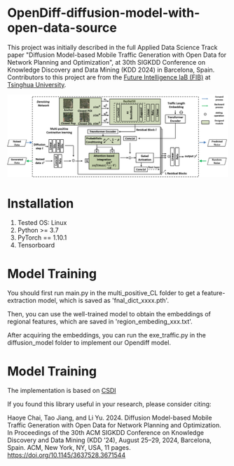 # OpenDiff-diffusion-model-with-open-data-source

This project was initially described in the full Applied Data Science Track paper "Diffusion Model-based Mobile Traffic Generation with Open Data for Network Planning and Optimization", at 30th SIGKDD Conference on Knowledge Discovery and Data Mining (KDD 2024) in Barcelona, Spain. Contributors to this project are from the [Future Intelligence laB (FIB)](https://fi.ee.tsinghua.edu.cn/) at [Tsinghua University](https://www.tsinghua.edu.cn/).

![image](images/framework_all.png)

# Installation

1. Tested OS: Linux
2. Python >= 3.7
3. PyTorch == 1.10.1
4. Tensorboard

# Model Training


You should first run main.py in the multi_positive_CL folder to get a feature-extraction model, which is saved as 'fnal_dict_xxxx.pth'.

Then, you can use the well-trained model to obtain the embeddings of regional features, which are saved in 'region_embeding_xxx.txt'.

After acquiring the embeddings, you can run the exe_traffic.py in the diffusion_model folder to implement our Opendiff model.


# Model Training

The implementation is based on [CSDI](https://github.com/ermongroup/CSDI)

If you found this library useful in your research, please consider citing:

Haoye Chai, Tao Jiang, and Li Yu. 2024. Diffusion Model-based Mobile Traffic Generation with Open Data for Network Planning and Optimization. In Proceedings of the 30th ACM SIGKDD Conference on Knowledge Discovery
and Data Mining (KDD ’24), August 25–29, 2024, Barcelona, Spain. ACM, New York, NY, USA, 11 pages. https://doi.org/10.1145/3637528.3671544
